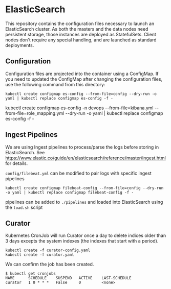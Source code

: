 # ElasticSearch

This repository contains the configuration files necessary to launch an ElasticSearch cluster.  As both the masters and the data nodes need
persistent storage, those instances are deployed as StatefulSets.  Client nodes don't require any special handling, and are launched as
standard deployments.

## Configuration

Configuration files are projected into the container using a ConfigMap.  If you need to updated the ConfigMap after changing the
configuration files, use the following command from this directory:

```
kubectl create configmap es-config --from-file=config --dry-run -o yaml | kubectl replace configmap es-config -f -
```

kubectl create configmap es-config -n devops --from-file=kibana.yml --from-file=role_mapping.yml --dry-run -o yaml | kubectl replace configmap es-config -f -


## Ingest Pipelines

We are using Ingest pipelines to process/parse the logs before storing in ElasticSearch.  See https://www.elastic.co/guide/en/elasticsearch/reference/master/ingest.html
for details.

`config/filebeat.yml` can be modified to pair logs with specific ingest pipelines

```
kubectl create configmap filebeat-config --from-file=config --dry-run -o yaml | kubectl replace configmap filebeat-config -f -
```

pipelines can be added to `./pipelines` and loaded into ElasticSearch using the `load.sh` script

## Curator

Kubernetes CronJob will run Curator once a day to delete indices older than 3 days excepts the system indexes (the indexes that start with a period).

```
kubectl create -f curator-config.yaml
kubectl create -f curator.yaml
```

We can confirm the job has been created.

```
$ kubectl get cronjobs
NAME      SCHEDULE    SUSPEND   ACTIVE    LAST-SCHEDULE
curator   1 0 * * *   False     0         <none>
```